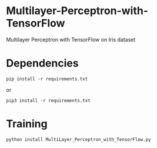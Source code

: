 # Multilayer-Perceptron-with-TensorFlow

Multilayer Perceptron with TensorFlow on Iris dataset

# Dependencies

```pip install -r requirements.txt```

or

```pip3 install -r requirements.txt```

# Training

```python install MultiLayer_Perceptron_with_TensorFlow.py```
